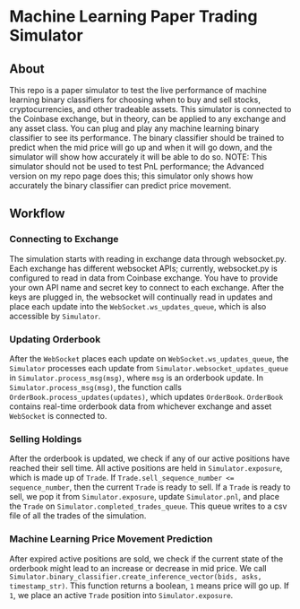 # Machine Learning Paper Trading Simulator
## About
This repo is a paper simulator to test the live performance of machine learning binary classifiers for choosing when to buy and sell stocks, cryptocurrencies, and other tradeable assets. This simulator is connected to the Coinbase exchange, but in theory, can be applied to any exchange and any asset class. You can plug and play any machine learning binary classifier to see its performance. The binary classifier should be trained to predict when the mid price will go up and when it will go down, and the simulator will show how accurately it will be able to do so. NOTE: This simulator should not be used to test PnL performance; the Advanced version on my repo page does this; this simulator only shows how accurately the binary classifier can predict price movement.

## Workflow
### Connecting to Exchange
The simulation starts with reading in exchange data through websocket.py. Each exchange has different websocket APIs; currently, websocket.py is configured to read in data from Coinbase exchange. You have to provide your own API name and secret key to connect to each exchange. After the keys are plugged in, the websocket will continually read in updates and place each update into the `WebSocket.ws_updates_queue`, which is also accessible by `Simulator`.

### Updating Orderbook
After the `WebSocket` places each update on `WebSocket.ws_updates_queue`, the `Simulator` processes each update from `Simulator.websocket_updates_queue` in `Simulator.process_msg(msg)`, where `msg` is an orderbook update. In `Simulator.process_msg(msg)`, the function calls `OrderBook.process_updates(updates)`, which updates `OrderBook`. `OrderBook` contains real-time orderbook data from whichever exchange and asset `WebSocket` is connected to.

### Selling Holdings
After the orderbook is updated, we check if any of our active positions have reached their sell time. All active positions are held in `Simulator.exposure`, which is made up of `Trade`. If 
`Trade.sell_sequence_number <= sequence_number`, then the current `Trade` is ready to sell. If a `Trade` is ready to sell, we pop it from `Simulator.exposure`, update `Simulator.pnl`, and place the `Trade` on `Simulator.completed_trades_queue`. This queue writes to a csv file of all the trades of the simulation.

### Machine Learning Price Movement Prediction
After expired active positions are sold, we check if the current state of the orderbook might lead to an increase or decrease in mid price. We call `Simulator.binary_classifier.create_inference_vector(bids, asks, timestamp_str)`. This function returns a boolean, `1` means price will go up. If `1`, we place an active `Trade` position into `Simulator.exposure`. 

